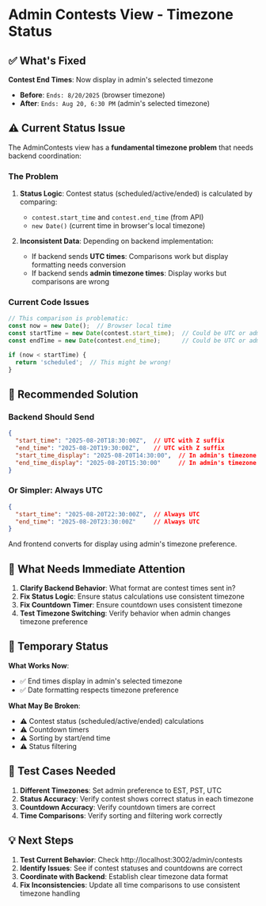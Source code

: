 # Admin Contests View - Timezone Status

## ✅ What's Fixed

**Contest End Times**: Now display in admin's selected timezone
- **Before**: `Ends: 8/20/2025` (browser timezone)
- **After**: `Ends: Aug 20, 6:30 PM` (admin's selected timezone)

## ⚠️  Current Status Issue

The AdminContests view has a **fundamental timezone problem** that needs backend coordination:

### **The Problem**
1. **Status Logic**: Contest status (scheduled/active/ended) is calculated by comparing:
   - `contest.start_time` and `contest.end_time` (from API)
   - `new Date()` (current time in browser's local timezone)

2. **Inconsistent Data**: Depending on backend implementation:
   - If backend sends **UTC times**: Comparisons work but display formatting needs conversion
   - If backend sends **admin timezone times**: Display works but comparisons are wrong

### **Current Code Issues**
```typescript
// This comparison is problematic:
const now = new Date();  // Browser local time
const startTime = new Date(contest.start_time);  // Could be UTC or admin timezone
const endTime = new Date(contest.end_time);      // Could be UTC or admin timezone

if (now < startTime) {
  return 'scheduled';  // This might be wrong!
}
```

## 🎯 Recommended Solution

### **Backend Should Send**
```json
{
  "start_time": "2025-08-20T18:30:00Z",  // UTC with Z suffix
  "end_time": "2025-08-20T19:30:00Z",    // UTC with Z suffix
  "start_time_display": "2025-08-20T14:30:00",  // In admin's timezone for display
  "end_time_display": "2025-08-20T15:30:00"     // In admin's timezone for display
}
```

### **Or Simpler: Always UTC**
```json
{
  "start_time": "2025-08-20T22:30:00Z",  // Always UTC
  "end_time": "2025-08-20T23:30:00Z"     // Always UTC
}
```
And frontend converts for display using admin's timezone preference.

## 🚨 What Needs Immediate Attention

1. **Clarify Backend Behavior**: What format are contest times sent in?
2. **Fix Status Logic**: Ensure status calculations use consistent timezone
3. **Fix Countdown Timer**: Ensure countdown uses consistent timezone
4. **Test Timezone Switching**: Verify behavior when admin changes timezone preference

## 🔧 Temporary Status

**What Works Now**:
- ✅ End times display in admin's selected timezone
- ✅ Date formatting respects timezone preference

**What May Be Broken**:
- ⚠️  Contest status (scheduled/active/ended) calculations
- ⚠️  Countdown timers
- ⚠️  Sorting by start/end time
- ⚠️  Status filtering

## 📝 Test Cases Needed

1. **Different Timezones**: Set admin preference to EST, PST, UTC
2. **Status Accuracy**: Verify contest shows correct status in each timezone
3. **Countdown Accuracy**: Verify countdown timers are correct
4. **Time Comparisons**: Verify sorting and filtering work correctly

## 💡 Next Steps

1. **Test Current Behavior**: Check http://localhost:3002/admin/contests
2. **Identify Issues**: See if contest statuses and countdowns are correct
3. **Coordinate with Backend**: Establish clear timezone data format
4. **Fix Inconsistencies**: Update all time comparisons to use consistent timezone handling
